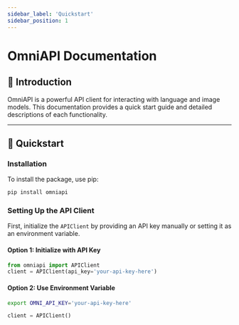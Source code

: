 ```yaml
---
sidebar_label: 'Quickstart'
sidebar_position: 1
---
```


# OmniAPI Documentation

## 📌 Introduction
OmniAPI is a powerful API client for interacting with language and image models. This documentation provides a quick start guide and detailed descriptions of each functionality.

---

## 🚀 Quickstart

### Installation
To install the package, use pip:
```sh
pip install omniapi
```

### Setting Up the API Client
First, initialize the `APIClient` by providing an API key manually or setting it as an environment variable.

#### Option 1: Initialize with API Key
```python
from omniapi import APIClient
client = APIClient(api_key='your-api-key-here')
```

#### Option 2: Use Environment Variable
```sh
export OMNI_API_KEY='your-api-key-here'
```
```python
client = APIClient()
```
